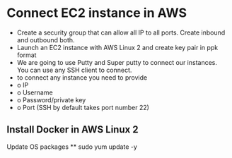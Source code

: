 # Connect EC2 instance in AWS #
* Create a security group that can allow all IP to all ports. Create inbound and outbound both.
* Launch an EC2 instance with AWS Linux 2 and create key pair in ppk format
* We are going to use Putty and Super putty to connect our instances. You can use any SSH client to connect.
* to connect any instance you need to provide
*   o	IP
*   o	Username
*   o	Password/private key
*   o	Port (SSH by default takes port number 22)

## Install Docker in AWS Linux 2 ##
  Update OS packages
** sudo yum update -y





